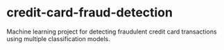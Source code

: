 # credit-card-fraud-detection
Machine learning project for detecting fraudulent credit card transactions using multiple classification models.
